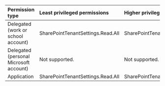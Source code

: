 |Permission type|Least privileged permissions|Higher privileged permissions|
|:---|:---|:---|
|Delegated (work or school account)|SharePointTenantSettings.Read.All|SharePointTenantSettings.ReadWrite.All|
|Delegated (personal Microsoft account)|Not supported.|Not supported.|
|Application|SharePointTenantSettings.Read.All|SharePointTenantSettings.ReadWrite.All|